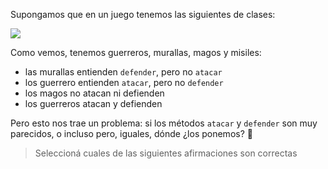 Supongamos que en un juego tenemos las siguientes de clases: 

<img src="http://www.plantuml.com/plantuml/png/VP2z3eCm38JtF8MxmK2Ue7idHkRgchWeKWYI4wQsxqvew0z5wcQVlZkVR3nYf7OIU0-wAIBBLmwMvMpvK77WmVLZdNMjTLMJUkHHALDiBZh_D271GFPynbVsDB48o_ZtnYxcRM_H5-id5vUO12PH8RhWBEmFiuh7UzCi2PjzAVyjl1fkeFAO6G00">
</img>

<!--
@startuml
class Muralla {
  defender_de!(enemigo)
  ...() 
}
  

class Misil {
  atacar!(enemigo)
  ...()
}

class Guerrero {
  defender_de!(enemigo)
  atacar!(enemigo)
}

class Mago {
   ...()
}

abstract class Unidad {
   ...()
}

Unidad <|--Mago
Unidad <|--Misil
Unidad <|--Guerrero
Unidad <|--Muralla
@enduml
-->

Como vemos, tenemos guerreros, murallas, magos y misiles:

* las murallas entienden `defender`, pero no `atacar`
* los guerrero entienden `atacar`, pero no `defender`
* los magos no atacan ni defienden
* los guerreros atacan y defienden

Pero esto nos trae un problema: si los métodos `atacar` y `defender` son muy parecidos, o incluso pero, iguales, dónde ¿los ponemos? :thought_balloon:

> Seleccioná cuales de las siguientes afirmaciones son correctas
